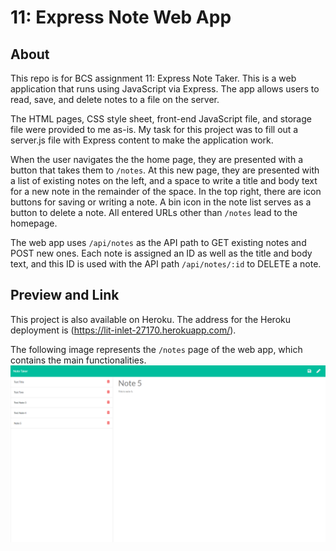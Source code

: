 # 11: Express Note Web App

## About
This repo is for BCS assignment 11: Express Note Taker. This is a web application that runs using JavaScript via Express.
The app allows users to read, save, and delete notes to a file on the server.

The HTML pages, CSS style sheet, front-end JavaScript file, and storage file were provided to me as-is. My task for this project was to fill out a server.js file with Express content to make the application work.

When the user navigates the the home page, they are presented with a button that takes them to `/notes`. At this new page, they are presented with a list of existing notes on the left, and a space to write a title and body text for a new note in the remainder of the space. In the top right, there are icon buttons for saving or writing a note. A bin icon in the note list serves as a button to delete a note. All entered URLs other than `/notes` lead to the homepage.

The web app uses `/api/notes` as the API path to GET existing notes and POST new ones. Each note is assigned an ID as well as the title and body text, and this ID is used with the API path `/api/notes/:id` to DELETE a note.

## Preview and Link
This project is also available on Heroku. The address for the Heroku deployment is (https://lit-inlet-27170.herokuapp.com/).

The following image represents the `/notes` page of the web app, which contains the main functionalities.
![image](./note-page-preview.png)
